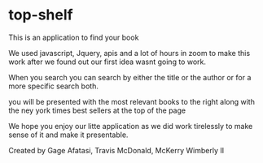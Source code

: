 # top-shelf
This is an application to find your book

We used javascript, Jquery, apis and a lot of hours in zoom to make this work after we found out our first idea wasnt going to work.

When you search you can search by either the title or the author or for a more specific search both.

you will be presented with the most relevant books to the right along with the ney york times best sellers at the top of the page

We hope you enjoy our litte application as we did work tirelessly to make sense of it and make it presentable.

Created by
Gage Afatasi, Travis McDonald, McKerry Wimberly II

